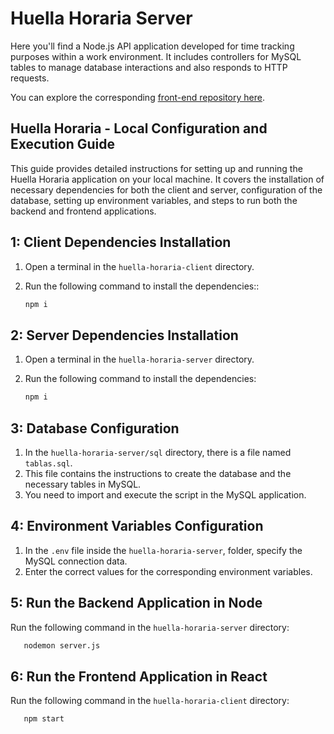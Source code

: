 ﻿# Huella Horaria Server
Here you'll find a Node.js API application developed for time tracking purposes within a work environment. It includes controllers for MySQL tables to manage database interactions and also responds to HTTP requests.

You can explore the corresponding [front-end repository here](https://github.com/motisaa/huella-horaria-client).

## Huella Horaria - Local Configuration and Execution Guide

This guide provides detailed instructions for setting up and running the
Huella Horaria application on your local machine. It covers the installation
of necessary dependencies for both the client and server, configuration of the
database, setting up environment variables, and steps to run both the backend
and frontend applications.

## 1: Client Dependencies Installation

1. Open a terminal in the `huella-horaria-client` directory.
2. Run the following command to install the dependencies::

   ``` bash
   npm i
   ```

## 2: Server Dependencies Installation

1. Open a terminal in the `huella-horaria-server` directory.
2. Run the following command to install the dependencies:

   ``` bash
   npm i
   ```

## 3: Database Configuration

1. In the `huella-horaria-server/sql` directory, there is a file named `tablas.sql`.
2. This file contains the instructions to create the database and the necessary tables in MySQL.
3. You need to import and execute the script in the MySQL application.

## 4: Environment Variables Configuration

1. In the `.env` file inside the `huella-horaria-server`, folder,
specify the MySQL connection data.
2. Enter the correct values for the corresponding environment variables.

## 5: Run the Backend Application in Node

Run the following command in the `huella-horaria-server` directory:

``` bash
   nodemon server.js 
   ```

## 6: Run the Frontend Application in React

Run the following command in the `huella-horaria-client` directory:

``` bash
   npm start
   ```
